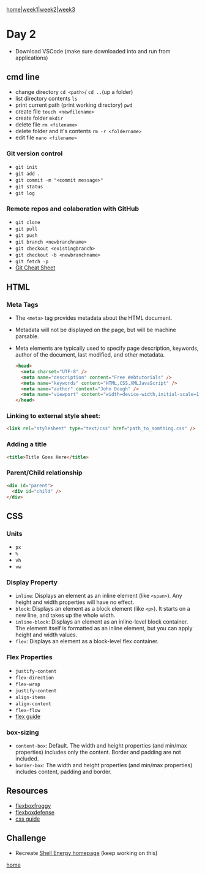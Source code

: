 [home](../README.md)|[week1](../week1)|[week2](../week2)|[week3](../week3)

# Day 2

- Download VSCode (make sure downloaded into and run from applications)

## cmd line

- change directory `cd <path>`/ `cd ..`(up a folder)
- list directory contents `ls`
- print current path (print working directory) `pwd`
- create file `touch <newfilename>`
- create folder `mkdir`
- delete file `rm <filename>`
- delete folder and it's contents `rm -r <foldername>`
- edit file `nano <filename>`

### Git version control

- `git init`
- `git add .`
- `git commit -m "<commit message>"`
- `git status`
- `git log`

### Remote repos and colaboration with GitHub

- `git clone`
- `git pull`
- `git push`
- `git branch <newbranchname>`
- `git checkout <existingbranch>`
- `git checkout -b <newbranchname>`
- `git fetch -p`
- [Git Cheat Sheet](../resources/atlassian-git-cheatsheet.pdf)

## HTML

### Meta Tags

- The `<meta>` tag provides metadata about the HTML document.
- Metadata will not be displayed on the page, but will be machine parsable.
- Meta elements are typically used to specify page description, keywords, author of the document, last modified, and other metadata.

  ```html
  <head>
    <meta charset="UTF-8" />
    <meta name="description" content="Free Webtutorials" />
    <meta name="keywords" content="HTML,CSS,XMLJavaScript" />
    <meta name="author" content="John Dough" />
    <meta name="viewport" content="width=device-width,initial-scale=1.0" />
  </head>
  ```

### Linking to external style sheet:

```html
<link rel="stylesheet" type="text/css" href="path_to_somthing.css" />
```

### Adding a title

```html
<title>Title Goes Here</title>
```

### Parent/Child relationship

```html
<div id="parent">
  <div id="child" />
</div>
```

## CSS

### Units

- `px`
- `%`
- `vh`
- `vw`

### Display Property

- `inline`: Displays an element as an inline element (like `<span>`). Any height and width properties will have no effect.
- `block`: Displays an element as a block element (like `<p>`). It starts on a new line, and takes up the whole width.
- `inline-block`: Displays an element as an inline-level block container. The element itself is formatted as an inline element, but you can apply height and width values.
- `flex`: Displays an element as a block-level flex container.

### Flex Properties

- `justify-content`
- `flex-direction`
- `flex-wrap`
- `justify-content`
- `align-items`
- `align-content`
- `flex-flow`
- [flex guide](https://css-tricks.com/snippets/css/a-guide-to-flexbox/)

### box-sizing

- `content-box`: Default. The width and height properties (and min/max properties) includes only the content. Border and padding are not included.
- `border-box`: The width and height properties (and min/max properties) includes content, padding and border.

## Resources

- [flexboxfroggy](http://flexboxfroggy.com/)
- [flexboxdefense](http://www.flexboxdefense.com/)
- [css guide](https://cssreference.io/)

## Challenge

- Recreate [Shell Energy homepage](https://www.shellenergy.co.uk) (keep working on this)

[home](../README.md)
